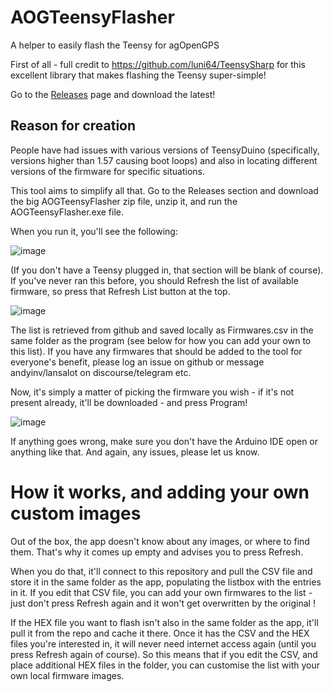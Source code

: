 # AOGTeensyFlasher
A helper to easily flash the Teensy for agOpenGPS

First of all - full credit to https://github.com/luni64/TeensySharp for this excellent library that makes flashing the Teensy super-simple!

Go to the [Releases](https://github.com/lansalot/AOGTeensyFlasher/releases) page and download the latest!

## Reason for creation

People have had issues with various versions of TeensyDuino (specifically, versions higher than 1.57 causing boot loops) and also in locating different versions of the firmware for specific situations.

This tool aims to simplify all that. Go to the Releases section and download the big AOGTeensyFlasher zip file, unzip it, and run the AOGTeensyFlasher.exe file.

When you run it, you'll see the following:

![image](https://github.com/lansalot/AOGTeensyFlasher/assets/9885921/06e61fdc-6182-4021-959f-9cdfdb773d7f)

(If you don't have a Teensy plugged in, that section will be blank of course). If you've never ran this before, you should Refresh the list of available firmware, so press that Refresh List button at the top.

![image](https://github.com/lansalot/AOGTeensyFlasher/assets/9885921/f728d099-cf6a-43f5-a733-bbd19f5a117f)

The list is retrieved from github and saved locally as Firmwares.csv in the same folder as the program (see below for how you can add your own to this list). If you have any firmwares that should be added to the tool for everyone's benefit, please log an issue on github or message andyinv/lansalot on discourse/telegram etc.

Now, it's simply a matter of picking the firmware you wish - if it's not present already, it'll be downloaded - and press Program!

![image](https://github.com/lansalot/AOGTeensyFlasher/assets/9885921/ec14d4c4-5bff-428e-812e-7987035d2aef)

If anything goes wrong, make sure you don't have the Arduino IDE open or anything like that. And again, any issues, please let us know.

# How it works, and adding your own custom images

Out of the box, the app doesn't know about any images, or where to find them. That's why it comes up empty and advises you to press Refresh.

When you do that, it'll connect to this repository and pull the CSV file and store it in the same folder as the app, populating the listbox with the entries in it. If you edit that CSV file, you can add your own firmwares to the list - just don't press Refresh again and it won't get overwritten by the original !

If the HEX file you want to flash isn't also in the same folder as the app, it'll pull it from the repo and cache it there. Once it has the CSV and the HEX files you're interested in, it will never need internet access again (until you press Refresh again of course). So this means that if you edit the CSV, and place additional HEX files in the folder, you can customise the list with your own local firmware images.

